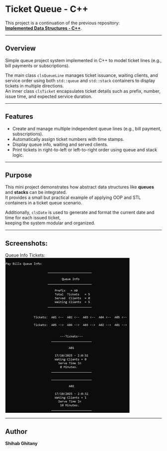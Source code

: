 # Ticket Queue - C++

This project is a continuation of the previous repository:  
[**Implemented Data Structures - C++**](https://github.com/Shehab-Ghitany/implemented-data-structures-cpp).

---

## Overview

Simple queue project system implemented in C++ to model ticket lines (e.g., bill payments or subscriptions).

The main class `clsQueueLine` manages ticket issuance, waiting clients, and service order using both `std::queue` and `std::stack` containers to display tickets in multiple directions.  
An inner class `clsTicket` encapsulates ticket details such as prefix, number, issue time, and expected service duration.

---

## Features

* Create and manage multiple independent queue lines (e.g., bill payment, subscriptions).
* Automatically assign ticket numbers with time stamps.
* Display queue info, waiting and served clients.
* Print tickets in right-to-left or left-to-right order using queue and stack logic.

---

## Purpose

This mini project demonstrates how abstract data structures like **queues** and **stacks** can be integrated.  
It provides a small but practical example of applying OOP and STL containers in a ticket queue scenario.

Additionally, `clsDate` is used to generate and format the current date and time for each issued ticket,  
keeping the system modular and organized.

---

## Screenshots:

Queue Info Tickets:
![Queue Info Tickets](screenshots/queue-info-tickets.png)

---

## Author

**Shihab Ghitany**
